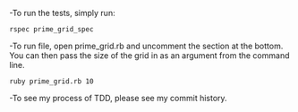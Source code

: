 -To run the tests, simply run:

`rspec prime_grid_spec`

-To run file, open prime_grid.rb and uncomment the section at the bottom. You can then pass the size of the grid in as an argument from the command line.

`ruby prime_grid.rb 10`

-To see my process of TDD, please see my commit history.